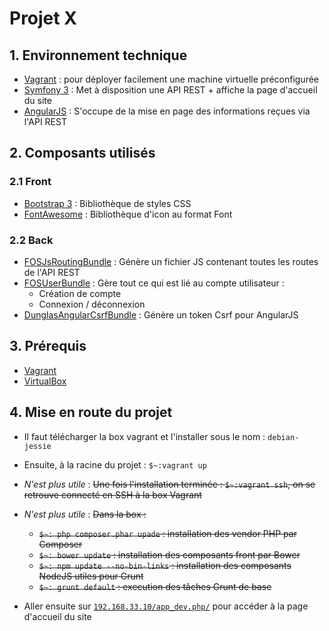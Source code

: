 # Projet X

## 1. Environnement technique
* [Vagrant](https://www.vagrantup.com/) : pour déployer facilement une machine virtuelle préconfigurée
* [Symfony 3](https://symfony.com/) : Met à disposition une API REST + affiche la page d'accueil du site 
* [AngularJS](https://angularjs.org/) : S'occupe de la mise en page des informations reçues via l'API REST

## 2. Composants utilisés

### 2.1 Front
* [Bootstrap 3](http://getbootstrap.com/) : Bibliothèque de styles CSS
* [FontAwesome](http://fontawesome.io/) : Bibliothèque d'icon au format Font

### 2.2 Back
* [FOSJsRoutingBundle](https://github.com/FriendsOfSymfony/FOSJsRoutingBundle) : Génère un fichier JS contenant toutes 
les routes de l'API REST 
* [FOSUserBundle](https://github.com/FriendsOfSymfony/FOSUserBundle) : Gère tout ce qui est lié au compte utilisateur :
    * Création de compte
    * Connexion / déconnexion
* [DunglasAngularCsrfBundle](https://github.com/dunglas/DunglasAngularCsrfBundle) : Génère un token Csrf pour AngularJS

## 3. Prérequis
* [Vagrant](https://www.vagrantup.com/downloads.html)
* [VirtualBox](https://www.vagrantup.com/downloads.html)

## 4. Mise en route du projet
* Il faut télécharger la box vagrant et l'installer sous le nom : `debian-jessie`
* Ensuite, à la racine du projet : `$~:vagrant up`
* _N'est plus utile_ : <s>Une fois l'installation terminée : `$~:vagrant ssh`, on se retrouve connecté en SSH à la box
Vagrant</s>
* _N'est plus utile_ : <s>Dans la box :
    * `$~: php composer.phar upade` : installation des vendor PHP par Composer
    * `$~: bower update` : installation des composants front par Bower
    * `$~: npm update --no-bin-links` : installation des composants NodeJS utiles pour Grunt
    * `$~: grunt default` : execution des tâches Grunt de base</s>
    
* Aller ensuite sur [`192.168.33.10/app_dev.php/`](192.168.33.10/app_dev.php/) pour accéder à la page d'accueil du site
